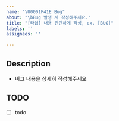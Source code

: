 ```yaml
---
name: "\U0001F41E Bug"
about: "\bBug 발생 시 작성해주세요."
title: "[타입] 내용 간단하게 작성, ex. [BUG]"
labels: ''
assignees: ''

---
```


## Description
- 버그 내용을 상세히 작성해주세요

## TODO
- [ ] todo
